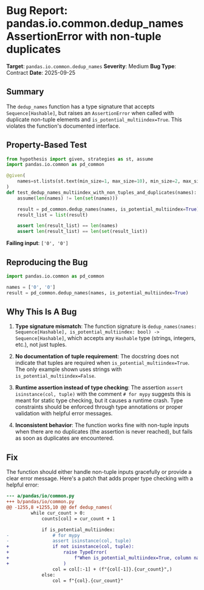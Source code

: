 # Bug Report: pandas.io.common.dedup_names AssertionError with non-tuple duplicates

**Target**: `pandas.io.common.dedup_names`
**Severity**: Medium
**Bug Type**: Contract
**Date**: 2025-09-25

## Summary

The `dedup_names` function has a type signature that accepts `Sequence[Hashable]`, but raises an `AssertionError` when called with duplicate non-tuple elements and `is_potential_multiindex=True`. This violates the function's documented interface.

## Property-Based Test

```python
from hypothesis import given, strategies as st, assume
import pandas.io.common as pd_common

@given(
    names=st.lists(st.text(min_size=1, max_size=10), min_size=2, max_size=20)
)
def test_dedup_names_multiindex_with_non_tuples_and_duplicates(names):
    assume(len(names) != len(set(names)))

    result = pd_common.dedup_names(names, is_potential_multiindex=True)
    result_list = list(result)

    assert len(result_list) == len(names)
    assert len(result_list) == len(set(result_list))
```

**Failing input**: `['0', '0']`

## Reproducing the Bug

```python
import pandas.io.common as pd_common

names = ['0', '0']
result = pd_common.dedup_names(names, is_potential_multiindex=True)
```

## Why This Is A Bug

1. **Type signature mismatch**: The function signature is `dedup_names(names: Sequence[Hashable], is_potential_multiindex: bool) -> Sequence[Hashable]`, which accepts any `Hashable` type (strings, integers, etc.), not just tuples.

2. **No documentation of tuple requirement**: The docstring does not indicate that tuples are required when `is_potential_multiindex=True`. The only example shown uses strings with `is_potential_multiindex=False`.

3. **Runtime assertion instead of type checking**: The assertion `assert isinstance(col, tuple)` with the comment `# for mypy` suggests this is meant for static type checking, but it causes a runtime crash. Type constraints should be enforced through type annotations or proper validation with helpful error messages.

4. **Inconsistent behavior**: The function works fine with non-tuple inputs when there are no duplicates (the assertion is never reached), but fails as soon as duplicates are encountered.

## Fix

The function should either handle non-tuple inputs gracefully or provide a clear error message. Here's a patch that adds proper type checking with a helpful error:

```diff
--- a/pandas/io/common.py
+++ b/pandas/io/common.py
@@ -1255,8 +1255,10 @@ def dedup_names(
         while cur_count > 0:
             counts[col] = cur_count + 1

             if is_potential_multiindex:
-                # for mypy
-                assert isinstance(col, tuple)
+                if not isinstance(col, tuple):
+                    raise TypeError(
+                        f"When is_potential_multiindex=True, column names must be tuples, got {type(col).__name__}"
+                    )
                 col = col[:-1] + (f"{col[-1]}.{cur_count}",)
             else:
                 col = f"{col}.{cur_count}"
```